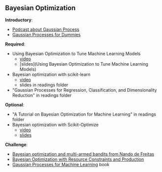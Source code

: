 Bayesian Optimization
----

__Introductory__:

- [Podcast about Gaussian Process](http://www.thetalkingmachines.com/blog/2016/1/28/openai-and-gaussian-processes)
- [Gaussian Processes for Dummies](http://katbailey.github.io/post/gaussian-processes-for-dummies/)

__Required__:

- Using Bayesian Optimization to Tune Machine Learning Models
    + [video](https://www.youtube.com/watch?v=J6UcAdH54RE)
    + [slides](Using Bayesian Optimization to Tune Machine Learning Models)
- Bayesian optimization with scikit-learn
    + [video](https://www.youtube.com/watch?v=jtRPxRnOXnk)
    + slides in readings folder
- "Gaussian Processes for Regression, Classification, and Dimensionality Reduction" in readings folder

__Optional__:

- "A Tutorial on  Bayesian Optimization for Machine Learning" in readings folder
- Bayesian optimization with Scikit-Optimize
    + [video](https://www.youtube.com/watch?v=DGJTEBt0d-s)
    + [slides](https://docs.google.com/presentation/d/1Mkh3UiEEPfPZWkD2w65keAD-iL9GobaF2-BMqcNsRaE/edit#slide=id.g742e3e7cd_1_16)


__Challenge__:

- [Bayesian optimization and multi-armed bandits from Nando de Freitas](https://www.youtube.com/watch?v=vz3D36VXefI)
- [Bayesian Optimization with Resource Constraints and Production](https://www.youtube.com/watch?v=R2ufGfw269U)
- [Gaussian Processes for Machine Learning](http://www.gaussianprocess.org/gpml/) book